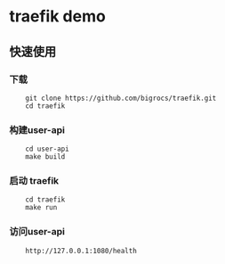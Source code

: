 # traefik demo

## 快速使用
### 下载
```
    git clone https://github.com/bigrocs/traefik.git
    cd traefik
```
### 构建user-api
```
    cd user-api
    make build
```

### 启动 traefik
```
    cd traefik
    make run
```
### 访问user-api
```
    http://127.0.0.1:1080/health
```